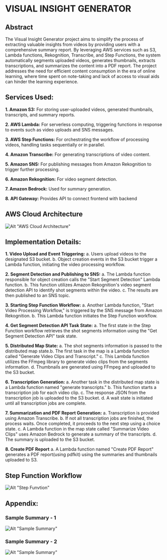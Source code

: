 # VISUAL INSIGHT GENERATOR
## Abstract
The Visual Insight Generator project aims to simplify the process of extracting valuable
insights from videos by providing users with a comprehensive summary report. By
leveraging AWS services such as S3, Lambda functions, Rekognition, Transcribe, and Step
Functions, the system automatically segments uploaded videos, generates thumbnails,
extracts transcriptions, and summarizes the content into a PDF report. The project
addresses the need for efficient content consumption in the era of online learning, where
time spent on note-taking and lack of access to visual aids can hinder the learning
experience.

## Services Used:
**1. Amazon S3:** For storing user-uploaded videos, generated thumbnails, transcripts, and
summary reports.

**2. AWS Lambda:** For serverless computing, triggering functions in response to events such
as video uploads and SNS messages.

**3. AWS Step Functions:** For orchestrating the workflow of processing videos, handling tasks
sequentially or in parallel.

**4. Amazon Transcribe:** For generating transcriptions of video content.

**5. Amazon SNS:** For publishing messages from Amazon Rekognition to trigger further
processing.

**6. Amazon Rekognition:** For video segment detection.

**7. Amazon Bedrock:** Used for summary generation.

**8. API Gateway:** Provides API to connect frontend with backend

## AWS Cloud Architecture 
![Alt "AWS Cloud Architecture"](https://github.com/ak-699/visual-insight-generator/blob/source/vig-cc-arch-2.png)

## Implementation Details:
**1. Video Upload and Event Triggering:**
a. Users upload videos to the designated S3 bucket.
b. Object creation events in the S3 bucket trigger a Lambda function, initiating the video
processing workflow.

**2. Segment Detection and Publishing to SNS:**
a. The Lambda function responsible for object creation calls the "Start Segment
Detection" Lambda function.
b. This function utilizes Amazon Rekognition's video segment detection API to identify
shot segments within the video.
c. The results are then published to an SNS topic.

**3. Starting Step Function Workflow:**
a. Another Lambda function, "Start Video Processing Workflow," is triggered by the SNS
message from Amazon Rekognition.
b. This Lambda function initiates the Step Function workflow.

**4. Get Segment Detection API Task State:**
a. The first state in the Step Function workflow retrieves the shot segments information
using the "Get Segment Detection API" task state.

**5. Distributed Map State:**
a. The shot segments information is passed to the distributed map state.b. The first task in the map is a Lambda function called "Generate Video Clips and
Transcript."
c. This Lambda function utilizes the FFmpeg library to generate video clips from the
segments information.
d. Thumbnails are generated using FFmpeg and uploaded to the S3 bucket.

**6. Transcription Generation:**
a. Another task in the distributed map state is a Lambda function named "generate
transcripts."
b. This function starts a transcription job for each video clip.
c. The response JSON from the transcription job is uploaded to the S3 bucket.
d. A wait state is initiated until all transcription jobs are complete.

**7. Summarization and PDF Report Generation:**
a. Transcription is provided using Amazon Transcribe.
b. If not all transcription jobs are finished, the process waits. Once completed, it
proceeds to the next step using a choice state.
c. A Lambda function in the map state called "Summarize Video Clips" uses Amazon
Bedrock to generate a summary of the transcripts.
d. The summary is uploaded to the S3 bucket.

**8. Create PDF Report**
a. A Lambda function named "Create PDF Report" generates a PDF report(using pdfkit)
using the summaries and thumbnails uploaded to S3.

## Step Function Workflow
![Alt "Step Funvtion"](https://github.com/ak-699/visual-insight-generator/blob/source/stepfunctions_graph.png)

## Appendix:

### Sample Summary - 1
![Alt "Sample Summary"](https://github.com/ak-699/visual-insight-generator/blob/source/sreenshot-1.png)

### Sample Summary - 2
![Alt "Sample Summary"](https://github.com/ak-699/visual-insight-generator/blob/source/screenshot-2.png)



